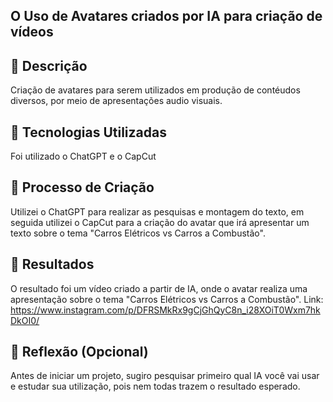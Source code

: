 ## O Uso de Avatares criados por IA para criação de vídeos

## 📒 Descrição
Criação de avatares para serem utilizados em produção de contéudos diversos, por meio de apresentações audio visuais.
 
## 🤖 Tecnologias Utilizadas
Foi utilizado o ChatGPT e o CapCut

## 🧐 Processo de Criação
Utilizei o ChatGPT para realizar as pesquisas e montagem do texto, em seguida utilizei o CapCut para a criação do avatar que irá apresentar um texto sobre o tema "Carros Elétricos vs Carros a Combustão".

## 🚀 Resultados
O resultado foi um vídeo criado a partir de IA, onde o avatar realiza uma apresentação sobre o tema "Carros Elétricos vs Carros a Combustão".
Link: https://www.instagram.com/p/DFRSMkRx9gCjGhQyC8n_i28XOiT0Wxm7hkDkOI0/

## 💭 Reflexão (Opcional)
Antes de iniciar um projeto, sugiro pesquisar primeiro qual IA você vai usar e estudar sua utilização, pois nem todas trazem o resultado esperado.
